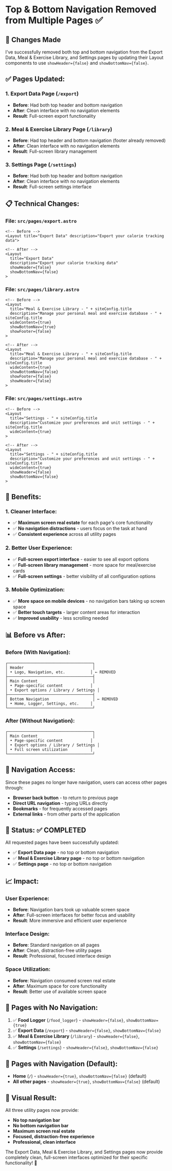 # Top & Bottom Navigation Removed from Multiple Pages ✅

## 🎉 **Changes Made**

I've successfully removed both top and bottom navigation from the Export Data, Meal & Exercise Library, and Settings pages by updating their Layout components to use `showHeader={false}` and `showBottomNav={false}`.

## ✅ **Pages Updated:**

### **1. Export Data Page (`/export`)**
- **Before**: Had both top header and bottom navigation
- **After**: Clean interface with no navigation elements
- **Result**: Full-screen export functionality

### **2. Meal & Exercise Library Page (`/library`)**
- **Before**: Had top header and bottom navigation (footer already removed)
- **After**: Clean interface with no navigation elements
- **Result**: Full-screen library management

### **3. Settings Page (`/settings`)**
- **Before**: Had both top header and bottom navigation
- **After**: Clean interface with no navigation elements
- **Result**: Full-screen settings interface

## 📋 **Technical Changes:**

### **File: `src/pages/export.astro`**
```astro
<!-- Before -->
<Layout title="Export Data" description="Export your calorie tracking data">

<!-- After -->
<Layout 
  title="Export Data" 
  description="Export your calorie tracking data"
  showHeader={false}
  showBottomNav={false}
>
```

### **File: `src/pages/library.astro`**
```astro
<!-- Before -->
<Layout
  title="Meal & Exercise Library - " + siteConfig.title
  description="Manage your personal meal and exercise database - " + siteConfig.title
  wideContent={true}
  showBottomNav={true}
  showFooter={false}
>

<!-- After -->
<Layout
  title="Meal & Exercise Library - " + siteConfig.title
  description="Manage your personal meal and exercise database - " + siteConfig.title
  wideContent={true}
  showBottomNav={false}
  showFooter={false}
  showHeader={false}
>
```

### **File: `src/pages/settings.astro`**
```astro
<!-- Before -->
<Layout
  title="Settings - " + siteConfig.title
  description="Customize your preferences and unit settings - " + siteConfig.title
  wideContent={true}
>

<!-- After -->
<Layout
  title="Settings - " + siteConfig.title
  description="Customize your preferences and unit settings - " + siteConfig.title
  wideContent={true}
  showHeader={false}
  showBottomNav={false}
>
```

## 🎯 **Benefits:**

### **1. Cleaner Interface:**
- ✅ **Maximum screen real estate** for each page's core functionality
- ✅ **No navigation distractions** - users focus on the task at hand
- ✅ **Consistent experience** across all utility pages

### **2. Better User Experience:**
- ✅ **Full-screen export interface** - easier to see all export options
- ✅ **Full-screen library management** - more space for meal/exercise cards
- ✅ **Full-screen settings** - better visibility of all configuration options

### **3. Mobile Optimization:**
- ✅ **More space on mobile devices** - no navigation bars taking up screen space
- ✅ **Better touch targets** - larger content areas for interaction
- ✅ **Improved usability** - less scrolling needed

## 📊 **Before vs After:**

### **Before (With Navigation):**
```
┌─────────────────────────────────────┐
│ Header                              │
│ • Logo, Navigation, etc.           │ ← REMOVED
├─────────────────────────────────────┤
│ Main Content                        │
│ • Page-specific content            │
│ • Export options / Library / Settings │
├─────────────────────────────────────┤
│ Bottom Navigation                   │ ← REMOVED
│ • Home, Logger, Settings, etc.     │
└─────────────────────────────────────┘
```

### **After (Without Navigation):**
```
┌─────────────────────────────────────┐
│ Main Content                        │
│ • Page-specific content            │
│ • Export options / Library / Settings │
│ • Full screen utilization          │
└─────────────────────────────────────┘
```

## 🔧 **Navigation Access:**

Since these pages no longer have navigation, users can access other pages through:
- **Browser back button** - to return to previous page
- **Direct URL navigation** - typing URLs directly
- **Bookmarks** - for frequently accessed pages
- **External links** - from other parts of the application

## 🚀 **Status: ✅ COMPLETED**

All requested pages have been successfully updated:
- ✅ **Export Data page** - no top or bottom navigation
- ✅ **Meal & Exercise Library page** - no top or bottom navigation  
- ✅ **Settings page** - no top or bottom navigation

## 📈 **Impact:**

### **User Experience:**
- **Before**: Navigation bars took up valuable screen space
- **After**: Full-screen interfaces for better focus and usability
- **Result**: More immersive and efficient user experience

### **Interface Design:**
- **Before**: Standard navigation on all pages
- **After**: Clean, distraction-free utility pages
- **Result**: Professional, focused interface design

### **Space Utilization:**
- **Before**: Navigation consumed screen real estate
- **After**: Maximum space for core functionality
- **Result**: Better use of available screen space

## 🔄 **Pages with No Navigation:**

1. ✅ **Food Logger** (`/food_logger`) - `showHeader={false}`, `showBottomNav={true}`
2. ✅ **Export Data** (`/export`) - `showHeader={false}`, `showBottomNav={false}`
3. ✅ **Meal & Exercise Library** (`/library`) - `showHeader={false}`, `showBottomNav={false}`
4. ✅ **Settings** (`/settings`) - `showHeader={false}`, `showBottomNav={false}`

## 🔄 **Pages with Navigation (Default):**

- **Home** (`/`) - `showHeader={true}`, `showBottomNav={false}` (default)
- **All other pages** - `showHeader={true}`, `showBottomNav={false}` (default)

## 🎨 **Visual Result:**

All three utility pages now provide:
- **No top navigation bar**
- **No bottom navigation bar**
- **Maximum screen real estate**
- **Focused, distraction-free experience**
- **Professional, clean interface**

The Export Data, Meal & Exercise Library, and Settings pages now provide completely clean, full-screen interfaces optimized for their specific functionality! 🎉

